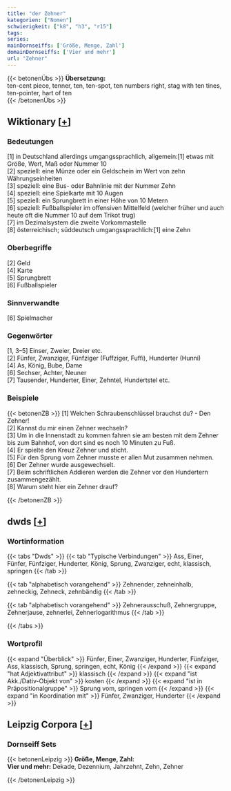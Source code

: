 ```yaml
---
title: "der Zehner"
kategorien: ["Nomen"]
schwierigkeit: ["k8", "h3", "r15"]
tags:
series:
mainDornseiffs: ['Größe, Menge, Zahl']
domainDornseiffs: ['Vier und mehr']
url: "Zehner"
---
```


{{< betonenÜbs >}}
**Übersetzung:**  
ten-cent piece, tenner, ten, ten-spot, ten numbers right, stag  with ten tines, ten-pointer, hart of ten  
{{< /betonenÜbs >}}

## Wiktionary [[+](https://de.wiktionary.org/wiki/Zehner)]

### Bedeutungen
[1] in Deutschland allerdings umgangssprachlich, allgemein:[1] etwas mit Größe, Wert, Maß oder Nummer 10  
[2] speziell: eine Münze oder ein Geldschein im Wert von zehn Währungseinheiten  
[3] speziell: eine Bus- oder Bahnlinie mit der Nummer Zehn  
[4] speziell: eine Spielkarte mit 10 Augen  
[5] speziell: ein Sprungbrett in einer Höhe von 10 Metern  
[6] speziell: Fußballspieler im offensiven Mittelfeld (welcher früher und auch heute oft die Nummer 10 auf dem Trikot trug)  
[7] im Dezimalsystem die zweite Vorkommastelle  
[8] österreichisch; süddeutsch umgangssprachlich:[1] eine Zehn  

### Oberbegriffe
[2] Geld  
[4] Karte  
[5] Sprungbrett  
[6] Fußballspieler  

### Sinnverwandte
[6] Spielmacher  

### Gegenwörter
[1, 3–5] Einser, Zweier, Dreier etc.  
[2] Fünfer, Zwanziger, Fünfziger (Fuffziger, Fuffi), Hunderter (Hunni)  
[4] As, König, Bube, Dame  
[6] Sechser, Achter, Neuner  
[7] Tausender, Hunderter, Einer, Zehntel, Hundertstel etc.  

### Beispiele
{{< betonenZB >}}
[1] Welchen Schraubenschlüssel brauchst du? - Den Zehner!  
[2] Kannst du mir einen Zehner wechseln?  
[3] Um in die Innenstadt zu kommen fahren sie am besten mit dem Zehner bis zum Bahnhof, von dort sind es noch 10 Minuten zu Fuß.  
[4] Er spielte den Kreuz Zehner und sticht.  
[5] Für den Sprung vom Zehner musste er allen Mut zusammen nehmen.  
[6] Der Zehner wurde ausgewechselt.  
[7] Beim schriftlichen Addieren werden die Zehner vor den Hundertern zusammengezählt.  
[8] Warum steht hier ein Zehner drauf?  

{{< /betonenZB >}}


## dwds [[+](https://www.dwds.de/wb/Zehner)]

### Wortinformation
{{< tabs "Dwds" >}}
{{< tab "Typische Verbindungen" >}}
Ass, Einer, Fünfer, Fünfziger, Hunderter, König, Sprung, Zwanziger, echt, klassisch, springen
{{< /tab >}}

{{< tab "alphabetisch vorangehend" >}}
Zehnender, zehneinhalb, zehneckig, Zehneck, zehnbändig
{{< /tab >}}

{{< tab "alphabetisch vorangehend" >}}
Zehnerausschuß, Zehnergruppe, Zehnerjause, zehnerlei, Zehnerlogarithmus
{{< /tab >}}

{{< /tabs >}}

### Wortprofil
{{< expand "Überblick" >}} Fünfer, Einer, Zwanziger, Hunderter, Fünfziger, Ass, klassisch, Sprung, springen, echt, König {{< /expand >}}
{{< expand "hat Adjektivattribut" >}} klassisch {{< /expand >}}
{{< expand "ist Akk./Dativ-Objekt von" >}} kosten {{< /expand >}}
{{< expand "ist in Präpositionalgruppe" >}} Sprung vom, springen vom {{< /expand >}}
{{< expand "in Koordination mit" >}} Fünfer, Zwanziger, Hunderter {{< /expand >}}

## Leipzig Corpora [[+](https://corpora.uni-leipzig.de/en/res?word=Zehner&corpusId=deu_newscrawl-public_2018)]

### Dornseiff Sets
{{< betonenLeipzig >}}
**Größe, Menge, Zahl:**  
**Vier und mehr:** Dekade, Dezennium, Jahrzehnt, Zehn, Zehner  

{{< /betonenLeipzig >}}
